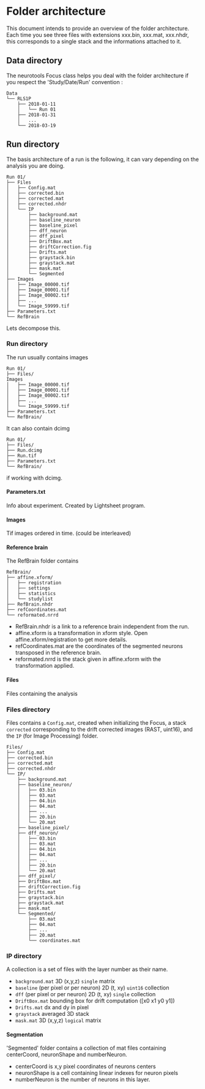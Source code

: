 # Folder architecture

This document intends to provide an overview of the folder architecture. Each time you see three files with extensions xxx.bin, xxx.mat, xxx.nhdr, this corresponds to a single stack and the informations attached to it.

## Data directory
The neurotools Focus class helps you deal with the folder architecture if you respect the 'Study/Date/Run' convention :

    Data
    └── RLS1P
        ├── 2018-01-11
        │   └── Run 01
        ├── 2018-01-31
        │   ...
        └── 2018-03-19

## Run directory
The basis architecture of a run is the following, it can vary depending on the analysis you are doing.

    Run 01/
    ├── Files
    │   ├── Config.mat
    │   ├── corrected.bin
    │   ├── corrected.mat
    │   ├── corrected.nhdr
    │   └── IP
    │       ├── background.mat
    │       ├── baseline_neuron
    │       ├── baseline_pixel
    │       ├── dff_neuron
    │       ├── dff_pixel
    │       ├── DriftBox.mat
    │       ├── driftCorrection.fig
    │       ├── Drifts.mat
    │       ├── graystack.bin
    │       ├── graystack.mat
    │       ├── mask.mat
    │       └── Segmented
    ├── Images
    │   ├── Image_00000.tif
    │   ├── Image_00001.tif
    │   ├── Image_00002.tif
    │   ├── ...
    │   └── Image_59999.tif
    ├── Parameters.txt
    └── RefBrain

Lets decompose this.

### Run directory
The run usually contains images

    Run 01/
    ├── Files/
    Images
    │   ├── Image_00000.tif
    │   ├── Image_00001.tif
    │   ├── Image_00002.tif
    │   ├── ...
    │   └── Image_59999.tif
    ├── Parameters.txt
    └── RefBrain/

It can also contain dcimg

    Run 01/
    ├── Files/
    ├── Run.dcimg
    ├── Run.tif
    ├── Parameters.txt
    └── RefBrain/

if working with dcimg.

#### Parameters.txt
Info about experiment. Created by Lightsheet program.

#### Images
Tif images ordered in time. (could be interleaved)

#### Reference brain
The RefBrain folder contains

    RefBrain/
    ├── affine.xform/
    │   ├── registration
    │   ├── settings
    │   ├── statistics
    │   └── studylist
    ├── RefBrain.nhdr
    ├── refCoordinates.mat
    └── reformated.nrrd
- RefBrain.nhdr is a link to a reference brain independent from the run.
- affine.xform is a transformation in xform style. Open affine.xform/registration to get more details.
- refCoordinates.mat are the coordinates of the segmented neurons transposed in the reference brain.
- reformated.nrrd is the stack given in affine.xform with the transformation applied.

#### Files
Files containing the analysis

### Files directory
Files contains a `Config.mat`, created when initializing the Focus, a stack `corrected` corresponding to the drift corrected images (RAST, uint16), and the `IP` (for Image Processing) folder.

    Files/
    ├── Config.mat
    ├── corrected.bin
    ├── corrected.mat
    ├── corrected.nhdr
    └── IP/
        ├── background.mat
        ├── baseline_neuron/
        │   ├── 03.bin
        │   ├── 03.mat
        │   ├── 04.bin
        │   ├── 04.mat
        │   ├── ...
        │   ├── 20.bin
        │   └── 20.mat
        ├── baseline_pixel/
        ├── dff_neuron/
        │   ├── 03.bin
        │   ├── 03.mat
        │   ├── 04.bin
        │   ├── 04.mat
        │   ├── ...
        │   ├── 20.bin
        │   └── 20.mat
        ├── dff_pixel/
        ├── DriftBox.mat
        ├── driftCorrection.fig
        ├── Drifts.mat
        ├── graystack.bin
        ├── graystack.mat
        ├── mask.mat
        └── Segmented/
            ├── 03.mat
            ├── 04.mat
            ├── ...
            ├── 20.mat
            └── coordinates.mat

### IP directory
A collection is a set of files with the layer number as their name. 

- `background.mat` 3D (x,y,z) `single` matrix
- `baseline` (per pixel or per neuron) 2D (t, xy) `uint16` collection
- `dff` (per pixel or per neuron) 2D (t, xy) `single` collection
- `DriftBox.mat` bounding box for drift computation ([x0 x1 y0 y1])
- `Drifts.mat` dx and dy in pixel
- `graystack` averaged 3D stack
- `mask.mat` 3D (x,y,z) `logical` matrix

#### Segmentation
'Segmented' folder contains a collection of mat files containing centerCoord, neuronShape and numberNeuron.
- centerCoord is x,y pixel coordinates of neurons centers
- neuronShape is a cell containing linear indexes for neuron pixels
- numberNeuron is the number of neurons in this layer.

